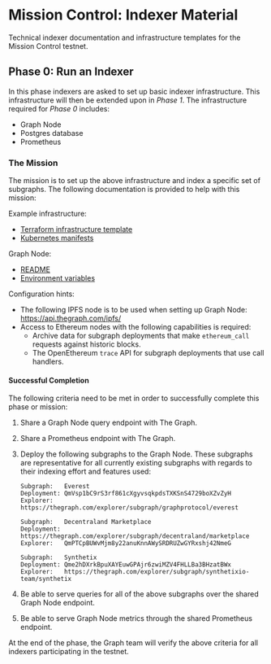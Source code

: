 # Mission Control: Indexer Material

Technical indexer documentation and infrastructure templates for the Mission Control testnet.

## Phase 0: Run an Indexer

In this phase indexers are asked to set up basic indexer infrastructure. This infrastructure will then be extended upon in _Phase 1_. The infrastructure required for _Phase 0_ includes:

- Graph Node
- Postgres database
- Prometheus

### The Mission

The mission is to set up the above infrastructure and index a specific set of
subgraphs. The following documentation is provided to help with this mission:

Example infrastructure:

- [Terraform infrastructure template](./phase0/terraform/)
- [Kubernetes manifests](./phase0/k8s/)

Graph Node:

- [README](https://github.com/graphprotocol/graph-node/)
- [Environment variables](https://github.com/graphprotocol/graph-node/tree/master/docs/environment-variables.md)

Configuration hints:

- The following IPFS node is to be used when setting up Graph Node: https://api.thegraph.com/ipfs/
- Access to Ethereum nodes with the following capabilities is required:
    - Archive data for subgraph deployments that make `ethereum_call` requests against historic blocks.
    - The OpenEthereum `trace` API for subgraph deployments that use call handlers.

#### Successful Completion

The following criteria need to be met in order to successfully complete this
phase or mission:

1. Share a Graph Node query endpoint with The Graph.

2. Share a Prometheus endpoint with The Graph.

3. Deploy the following subgraphs to the Graph Node. These subgraphs are
   representative for all currently existing subgraphs with regards to their
   indexing effort and features used:

   ```
   Subgraph:   Everest
   Deployment: QmVsp1bC9rS3rf861cXgyvsqkpdsTXKSnS4729boXZvZyH
   Explorer:   https://thegraph.com/explorer/subgraph/graphprotocol/everest
   ```
   ```
   Subgraph:   Decentraland Marketplace
   Deployment: https://thegraph.com/explorer/subgraph/decentraland/marketplace
   Explorer:   QmPTCpBUWvMjm8y22anuKnnAWySRDRUZwGYRxshj42NmeG
   ```
   ```
   Subgraph:   Synthetix
   Deployment: Qme2hDXrkBpuXAYEuwGPAjr6zwiMZV4FHLLBa3BHzatBWx
   Explorer:   https://thegraph.com/explorer/subgraph/synthetixio-team/synthetix
   ```

4. Be able to serve queries for all of the above subgraphs over the shared
   Graph Node endpoint.

5. Be able to serve Graph Node metrics through the shared Prometheus
   endpoint.

At the end of the phase, the Graph team will verify the above criteria for
all indexers participating in the testnet.